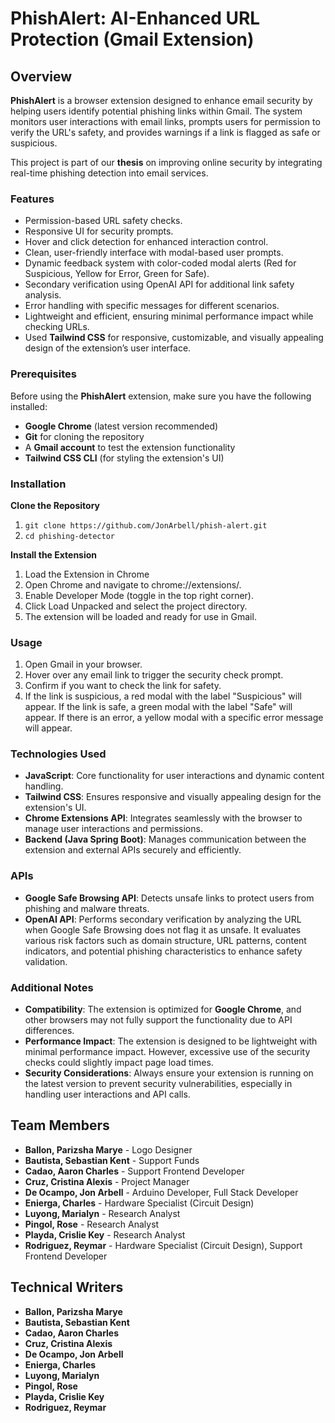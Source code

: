 # PhishAlert: AI-Enhanced URL Protection (Gmail Extension)

## Overview
**PhishAlert** is a browser extension designed to enhance email security by helping users identify potential phishing links within Gmail. The system monitors user interactions with email links, prompts users for permission to verify the URL's safety, and provides warnings if a link is flagged as safe or suspicious.

This project is part of our **thesis** on improving online security by integrating real-time phishing detection into email services.


### Features
- Permission-based URL safety checks.
- Responsive UI for security prompts.
- Hover and click detection for enhanced interaction control.
- Clean, user-friendly interface with modal-based user prompts.
- Dynamic feedback system with color-coded modal alerts (Red for Suspicious, Yellow for Error, Green for Safe).
- Secondary verification using OpenAI API for additional link safety analysis.
- Error handling with specific messages for different scenarios.
- Lightweight and efficient, ensuring minimal performance impact while checking URLs.
- Used **Tailwind CSS** for responsive, customizable, and visually appealing design of the extension’s user interface.


### Prerequisites
Before using the **PhishAlert** extension, make sure you have the following installed:

- **Google Chrome** (latest version recommended)
- **Git** for cloning the repository
- A **Gmail account** to test the extension functionality
- **Tailwind CSS CLI** (for styling the extension's UI)


### Installation
**Clone the Repository**
1. ``` git clone https://github.com/JonArbell/phish-alert.git ```
2. ``` cd phishing-detector ```

**Install the Extension**
1. Load the Extension in Chrome
2. Open Chrome and navigate to chrome://extensions/.
3. Enable Developer Mode (toggle in the top right corner).
4. Click Load Unpacked and select the project directory.
5. The extension will be loaded and ready for use in Gmail.

### Usage
1. Open Gmail in your browser.
2. Hover over any email link to trigger the security check prompt.
3. Confirm if you want to check the link for safety.
4. If the link is suspicious, a red modal with the label "Suspicious" will appear. If the link is safe, a green modal with the label "Safe" will appear. If there is an error, a yellow modal with a specific error message will appear.

### Technologies Used
- **JavaScript**: Core functionality for user interactions and dynamic content handling.
- **Tailwind CSS**: Ensures responsive and visually appealing design for the extension's UI.
- **Chrome Extensions API**: Integrates seamlessly with the browser to manage user interactions and permissions.
- **Backend (Java Spring Boot)**: Manages communication between the extension and external APIs securely and efficiently.
  
### APIs
- **Google Safe Browsing API**: Detects unsafe links to protect users from phishing and malware threats.
- **OpenAI API**: Performs secondary verification by analyzing the URL when Google Safe Browsing does not flag it as unsafe. It evaluates various risk factors such as domain structure, URL patterns, content indicators, and potential phishing characteristics to enhance safety validation.


### Additional Notes
- **Compatibility**: The extension is optimized for **Google Chrome**, and other browsers may not fully support the functionality due to API differences.
- **Performance Impact**: The extension is designed to be lightweight with minimal performance impact. However, excessive use of the security checks could slightly impact page load times.
- **Security Considerations**: Always ensure your extension is running on the latest version to prevent security vulnerabilities, especially in handling user interactions and API calls.

  
## Team Members
- **Ballon, Parizsha Marye** - Logo Designer
- **Bautista, Sebastian Kent** - Support Funds
- **Cadao, Aaron Charles** - Support Frontend Developer
- **Cruz, Cristina Alexis** - Project Manager
- **De Ocampo, Jon Arbell** - Arduino Developer, Full Stack Developer
- **Enierga, Charles** - Hardware Specialist (Circuit Design)
- **Luyong, Marialyn** - Research Analyst
- **Pingol, Rose** - Research Analyst
- **Playda, Crislie Key** - Research Analyst
- **Rodriguez, Reymar** - Hardware Specialist (Circuit Design), Support Frontend Developer

## Technical Writers
- **Ballon, Parizsha Marye** 
- **Bautista, Sebastian Kent** 
- **Cadao, Aaron Charles** 
- **Cruz, Cristina Alexis** 
- **De Ocampo, Jon Arbell**
- **Enierga, Charles** 
- **Luyong, Marialyn** 
- **Pingol, Rose**
- **Playda, Crislie Key**
- **Rodriguez, Reymar**